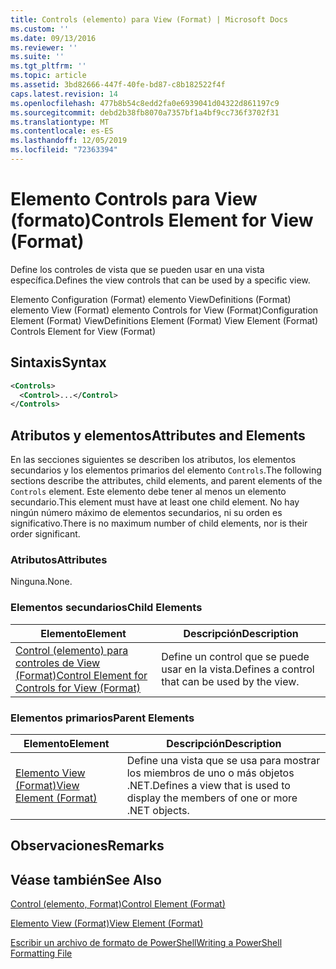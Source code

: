 ```yaml
---
title: Controls (elemento) para View (Format) | Microsoft Docs
ms.custom: ''
ms.date: 09/13/2016
ms.reviewer: ''
ms.suite: ''
ms.tgt_pltfrm: ''
ms.topic: article
ms.assetid: 3bd82666-447f-40fe-bd87-c8b182522f4f
caps.latest.revision: 14
ms.openlocfilehash: 477b8b54c8edd2fa0e6939041d04322d861197c9
ms.sourcegitcommit: debd2b38fb8070a7357bf1a4bf9cc736f3702f31
ms.translationtype: MT
ms.contentlocale: es-ES
ms.lasthandoff: 12/05/2019
ms.locfileid: "72363394"
---
```

# <a name="controls-element-for-view-format"></a><span data-ttu-id="6624d-102">Elemento Controls para View (formato)</span><span class="sxs-lookup"><span data-stu-id="6624d-102">Controls Element for View (Format)</span></span>

<span data-ttu-id="6624d-103">Define los controles de vista que se pueden usar en una vista específica.</span><span class="sxs-lookup"><span data-stu-id="6624d-103">Defines the view controls that can be used by a specific view.</span></span>

<span data-ttu-id="6624d-104">Elemento Configuration (Format) elemento ViewDefinitions (Format) elemento View (Format) elemento Controls for View (Format)</span><span class="sxs-lookup"><span data-stu-id="6624d-104">Configuration Element (Format) ViewDefinitions Element (Format) View Element (Format) Controls Element for View (Format)</span></span>

## <a name="syntax"></a><span data-ttu-id="6624d-105">Sintaxis</span><span class="sxs-lookup"><span data-stu-id="6624d-105">Syntax</span></span>

```xml
<Controls>
  <Control>...</Control>
</Controls>
```

## <a name="attributes-and-elements"></a><span data-ttu-id="6624d-106">Atributos y elementos</span><span class="sxs-lookup"><span data-stu-id="6624d-106">Attributes and Elements</span></span>

<span data-ttu-id="6624d-107">En las secciones siguientes se describen los atributos, los elementos secundarios y los elementos primarios del elemento `Controls`.</span><span class="sxs-lookup"><span data-stu-id="6624d-107">The following sections describe the attributes, child elements, and parent elements of the `Controls` element.</span></span> <span data-ttu-id="6624d-108">Este elemento debe tener al menos un elemento secundario.</span><span class="sxs-lookup"><span data-stu-id="6624d-108">This element must have at least one child element.</span></span> <span data-ttu-id="6624d-109">No hay ningún número máximo de elementos secundarios, ni su orden es significativo.</span><span class="sxs-lookup"><span data-stu-id="6624d-109">There is no maximum number of child elements, nor is their order significant.</span></span>

### <a name="attributes"></a><span data-ttu-id="6624d-110">Atributos</span><span class="sxs-lookup"><span data-stu-id="6624d-110">Attributes</span></span>

<span data-ttu-id="6624d-111">Ninguna.</span><span class="sxs-lookup"><span data-stu-id="6624d-111">None.</span></span>

### <a name="child-elements"></a><span data-ttu-id="6624d-112">Elementos secundarios</span><span class="sxs-lookup"><span data-stu-id="6624d-112">Child Elements</span></span>

|<span data-ttu-id="6624d-113">Elemento</span><span class="sxs-lookup"><span data-stu-id="6624d-113">Element</span></span>|<span data-ttu-id="6624d-114">Descripción</span><span class="sxs-lookup"><span data-stu-id="6624d-114">Description</span></span>|
|-------------|-----------------|
|[<span data-ttu-id="6624d-115">Control (elemento) para controles de View (Format)</span><span class="sxs-lookup"><span data-stu-id="6624d-115">Control Element for Controls for View (Format)</span></span>](./control-element-for-controls-for-view-format.md)|<span data-ttu-id="6624d-116">Define un control que se puede usar en la vista.</span><span class="sxs-lookup"><span data-stu-id="6624d-116">Defines a control that can be used by the view.</span></span>|

### <a name="parent-elements"></a><span data-ttu-id="6624d-117">Elementos primarios</span><span class="sxs-lookup"><span data-stu-id="6624d-117">Parent Elements</span></span>

|<span data-ttu-id="6624d-118">Elemento</span><span class="sxs-lookup"><span data-stu-id="6624d-118">Element</span></span>|<span data-ttu-id="6624d-119">Descripción</span><span class="sxs-lookup"><span data-stu-id="6624d-119">Description</span></span>|
|-------------|-----------------|
|[<span data-ttu-id="6624d-120">Elemento View (Format)</span><span class="sxs-lookup"><span data-stu-id="6624d-120">View Element (Format)</span></span>](./view-element-format.md)|<span data-ttu-id="6624d-121">Define una vista que se usa para mostrar los miembros de uno o más objetos .NET.</span><span class="sxs-lookup"><span data-stu-id="6624d-121">Defines a view that is used to display the members of one or more .NET objects.</span></span>|

## <a name="remarks"></a><span data-ttu-id="6624d-122">Observaciones</span><span class="sxs-lookup"><span data-stu-id="6624d-122">Remarks</span></span>

## <a name="see-also"></a><span data-ttu-id="6624d-123">Véase también</span><span class="sxs-lookup"><span data-stu-id="6624d-123">See Also</span></span>

[<span data-ttu-id="6624d-124">Control (elemento, Format)</span><span class="sxs-lookup"><span data-stu-id="6624d-124">Control Element (Format)</span></span>](./control-element-for-controls-for-view-format.md)

[<span data-ttu-id="6624d-125">Elemento View (Format)</span><span class="sxs-lookup"><span data-stu-id="6624d-125">View Element (Format)</span></span>](./view-element-format.md)

[<span data-ttu-id="6624d-126">Escribir un archivo de formato de PowerShell</span><span class="sxs-lookup"><span data-stu-id="6624d-126">Writing a PowerShell Formatting File</span></span>](./writing-a-powershell-formatting-file.md)
